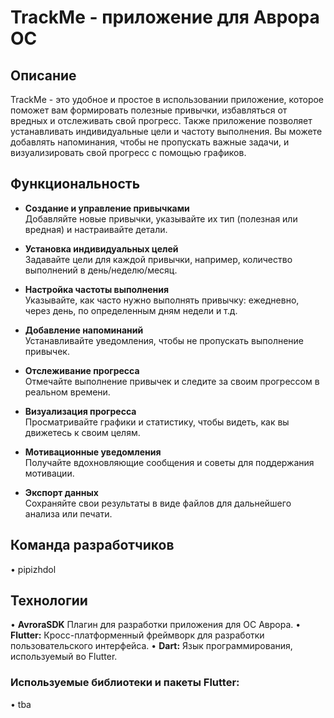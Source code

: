 # TrackMe - приложение для Аврора ОС

## Описание

TrackMe - это удобное и простое в использовании приложение, которое поможет вам формировать полезные привычки, избавляться от вредных и отслеживать свой прогресс. Также приложение позволяет устанавливать индивидуальные цели и частоту выполнения. Вы можете добавлять напоминания, чтобы не пропускать важные задачи, и визуализировать свой прогресс с помощью графиков.

## Функциональность

- **Создание и управление привычками**  
  Добавляйте новые привычки, указывайте их тип (полезная или вредная) и настраивайте детали.

- **Установка индивидуальных целей**  
  Задавайте цели для каждой привычки, например, количество выполнений в день/неделю/месяц.

- **Настройка частоты выполнения**  
  Указывайте, как часто нужно выполнять привычку: ежедневно, через день, по определенным дням недели и т.д.

- **Добавление напоминаний**  
  Устанавливайте уведомления, чтобы не пропускать выполнение привычек.

- **Отслеживание прогресса**  
  Отмечайте выполнение привычек и следите за своим прогрессом в реальном времени.

- **Визуализация прогресса**  
  Просматривайте графики и статистику, чтобы видеть, как вы движетесь к своим целям.

- **Мотивационные уведомления**  
  Получайте вдохновляющие сообщения и советы для поддержания мотивации.

- **Экспорт данных**  
  Сохраняйте свои результаты в виде файлов для дальнейшего анализа или печати.

## Команда разработчиков

•  pipizhdol

## Технологии
•   **AvroraSDK** Плагин для разработки приложения для ОС Аврора.
•   **Flutter:** Кросс-платформенный фреймворк для разработки пользовательского интерфейса.
•   **Dart:** Язык программирования, используемый во Flutter.

### Используемые библиотеки и пакеты Flutter:

•   tba
